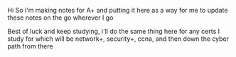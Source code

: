 
Hi So i'm making notes for A+ and putting it here as a way for me to update these notes on the go wherever I go

 
Best of luck and keep studying, i'll do the same thing here for any certs I study for
which will be network+, security+, ccna, and then down the cyber path from there

